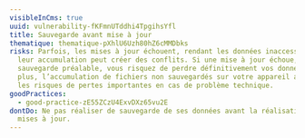 ```yaml
---
visibleInCms: true
uuid: vulnerability-fKFmnUTddhi4TpgihsYfl
title: Sauvegarde avant mise à jour
thematique: thematique-pXhlU6Uzh80hZ6cMMDbks
risks: Parfois, les mises à jour échouent, rendant les données inaccessibles, et
  leur accumulation peut créer des conflits. Si une mise à jour échoue, sans
  sauvegarde préalable, vous risquez de perdre définitivement vos données. De
  plus, l’accumulation de fichiers non sauvegardés sur votre appareil augmente
  les risques de pertes importantes en cas de problème technique.
goodPractices:
  - good-practice-zE55ZCzU4ExvDXz65vu2E
dontDo: Ne pas réaliser de sauvegarde de ses données avant la réalisation de
  mises à jour.
---
```

